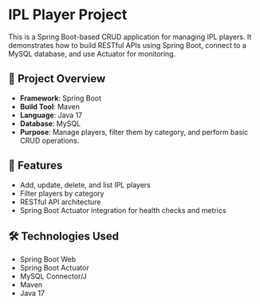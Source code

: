 # IPL Player Project

This is a Spring Boot-based CRUD application for managing IPL players. It demonstrates how to build RESTful APIs using Spring Boot, connect to a MySQL database, and use Actuator for monitoring.

## 🧾 Project Overview

- **Framework**: Spring Boot
- **Build Tool**: Maven
- **Language**: Java 17
- **Database**: MySQL
- **Purpose**: Manage players, filter them by category, and perform basic CRUD operations.

## 🚀 Features

- Add, update, delete, and list IPL players
- Filter players by category
- RESTful API architecture
- Spring Boot Actuator integration for health checks and metrics

## 🛠️ Technologies Used

- Spring Boot Web
- Spring Boot Actuator
- MySQL Connector/J
- Maven
- Java 17



